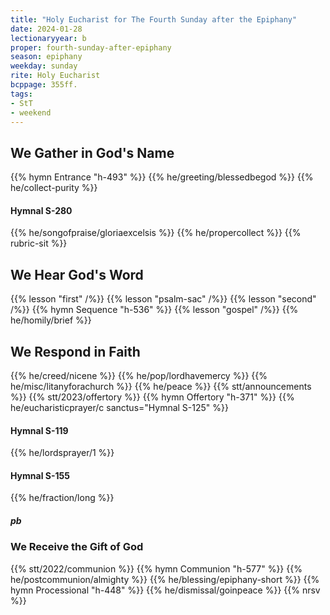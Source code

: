 ```yaml
---
title: "Holy Eucharist for The Fourth Sunday after the Epiphany"
date: 2024-01-28
lectionaryyear: b
proper: fourth-sunday-after-epiphany
season: epiphany
weekday: sunday
rite: Holy Eucharist
bcppage: 355ff.
tags:
- StT
- weekend
---
```

## We Gather in God's Name
{{% hymn Entrance "h-493" %}}
{{% he/greeting/blessedbegod %}}
{{% he/collect-purity %}}
#### Hymnal S-280
{{% he/songofpraise/gloriaexcelsis %}}
{{% he/propercollect %}}
{{% rubric-sit %}}
## We Hear God's Word
{{% lesson "first" /%}}
{{% lesson "psalm-sac" /%}}
{{% lesson "second" /%}}
{{% hymn Sequence "h-536" %}}
{{% lesson "gospel" /%}}
{{% he/homily/brief %}}
## We Respond in Faith
{{% he/creed/nicene %}}
{{% he/pop/lordhavemercy %}}
{{% he/misc/litanyforachurch %}}
{{% he/peace %}}
{{% stt/announcements %}}
{{% stt/2023/offertory %}}
{{% hymn Offertory "h-371" %}}
{{% he/eucharisticprayer/c sanctus="Hymnal S-125" %}}
#### Hymnal S-119
{{% he/lordsprayer/1 %}}
#### Hymnal S-155
{{% he/fraction/long %}}
##### pb
### We Receive the Gift of God
{{% stt/2022/communion %}}
{{% hymn Communion "h-577" %}}
{{% he/postcommunion/almighty %}}
{{% he/blessing/epiphany-short %}}
{{% hymn Processional "h-448" %}}
{{% he/dismissal/goinpeace %}}
{{% nrsv %}}

